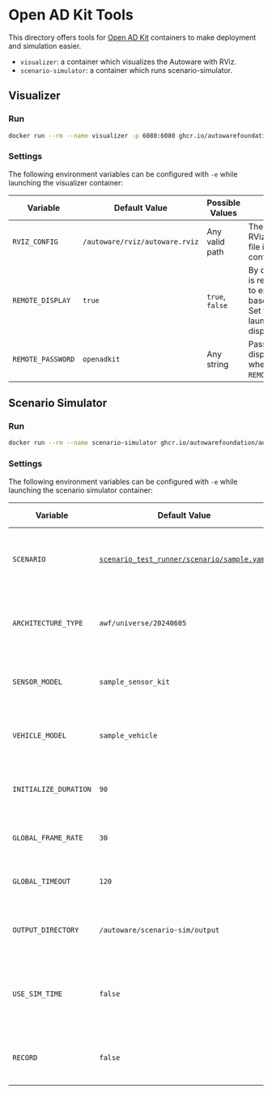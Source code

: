 # Open AD Kit Tools

This directory offers tools for [Open AD Kit](https://autoware.org/open-ad-kit/) containers to make deployment and simulation easier.

- `visualizer`: a container which visualizes the Autoware with RViz.
- `scenario-simulator`: a container which runs scenario-simulator.

## Visualizer

### Run

```bash
docker run --rm --name visualizer -p 6080:6080 ghcr.io/autowarefoundation/autoware-tools:visualizer
```

### Settings

The following environment variables can be configured with `-e` while launching the visualizer container:

| Variable          | Default Value                  | Possible Values | Description                                                                                                                              |
| ----------------- | ------------------------------ | --------------- | ---------------------------------------------------------------------------------------------------------------------------------------- |
| `RVIZ_CONFIG`     | `/autoware/rviz/autoware.rviz` | Any valid path  | The full path to the RViz configuration file inside the container                                                                        |
| `REMOTE_DISPLAY`  | `true`                         | `true`, `false` | By default, the rviz2 is redirected to a URL to enable browser-based visualization. Set this to `false` to launch a local rviz2 display. |
| `REMOTE_PASSWORD` | `openadkit`                    | Any string      | Password for remote display (only used when `REMOTE_DISPLAY=true`)                                                                       |

## Scenario Simulator

### Run

```bash
docker run --rm --name scenario-simulator ghcr.io/autowarefoundation/autoware-tools:scenario-simulator
```

### Settings

The following environment variables can be configured with `-e` while launching the scenario simulator container:

| Variable              | Default Value                                                                                                                                                   | Possible Values             | Description                                              |
| --------------------- | --------------------------------------------------------------------------------------------------------------------------------------------------------------- | --------------------------- | -------------------------------------------------------- |
| `SCENARIO`            | [`scenario_test_runner/scenario/sample.yaml`](https://github.com/tier4/scenario_simulator_v2/blob/master/test_runner/scenario_test_runner/scenario/sample.yaml) | Any valid path              | The full path to the scenario file inside the container  |
| `ARCHITECTURE_TYPE`   | `awf/universe/20240605`                                                                                                                                         | Any valid architecture type | The architecture type to use for the scenario simulation |
| `SENSOR_MODEL`        | `sample_sensor_kit`                                                                                                                                             | Any valid sensor model      | The sensor model to use for the scenario simulation      |
| `VEHICLE_MODEL`       | `sample_vehicle`                                                                                                                                                | Any valid vehicle model     | The vehicle model to use for the scenario simulation     |
| `INITIALIZE_DURATION` | `90`                                                                                                                                                            | Any positive integer        | The duration to initialize the scenario simulation       |
| `GLOBAL_FRAME_RATE`   | `30`                                                                                                                                                            | Any positive integer        | The frame rate of the scenario simulation                |
| `GLOBAL_TIMEOUT`      | `120`                                                                                                                                                           | Any positive integer        | The timeout of the scenario simulation                   |
| `OUTPUT_DIRECTORY`    | `/autoware/scenario-sim/output`                                                                                                                                 | Any valid path              | The directory to save the simulation results             |
| `USE_SIM_TIME`        | `false`                                                                                                                                                         | `true`, `false`             | Whether to use simulation time instead of system time    |
| `RECORD`              | `false`                                                                                                                                                         | `true`, `false`             | Whether to record the scenario simulation rosbag         |
